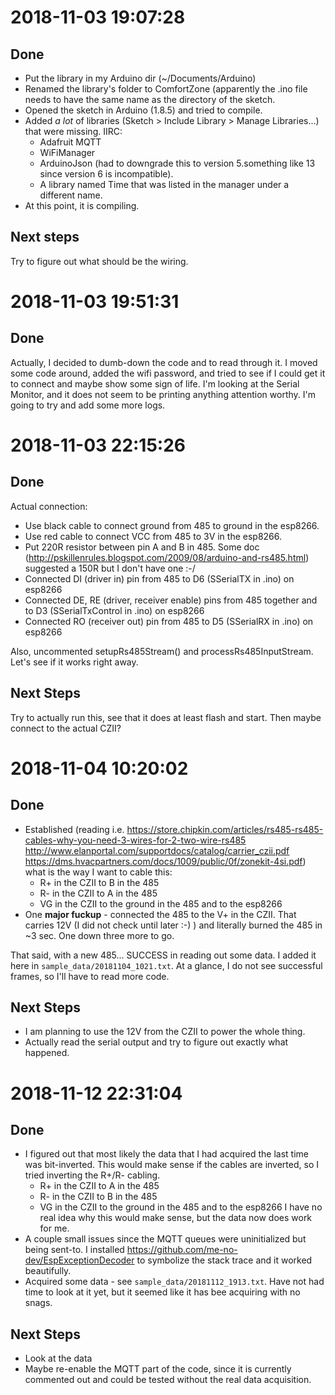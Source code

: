 # 2018-11-03 19:07:28
## Done
* Put the library in my Arduino dir (~/Documents/Arduino)
* Renamed the library's folder to ComfortZone (apparently the .ino file needs to have the same name
  as the directory of the sketch.
* Opened the sketch in Arduino (1.8.5) and tried to compile.
* Added *a lot* of libraries (Sketch > Include Library > Manage Libraries...) that were missing.
  IIRC:
  * Adafruit MQTT
  * WiFiManager
  * ArduinoJson (had to downgrade this to version 5.something like 13 since version 6 is
    incompatible).
  * A library named Time that was listed in the manager under a different name.
* At this point, it is compiling.
## Next steps
Try to figure out what should be the wiring.

# 2018-11-03 19:51:31
## Done
Actually, I decided to dumb-down the code and to read through it.
I moved some code around, added the wifi password, and tried to see if I could get it to connect
and maybe show some sign of life.
I'm looking at the Serial Monitor, and it does not seem to be printing anything attention worthy.
I'm going to try and add some more logs.

# 2018-11-03 22:15:26
## Done
Actual connection:
* Use black cable to connect ground from 485 to ground in the esp8266.
* Use red cable to connect VCC from 485 to 3V in the esp8266.
* Put 220R resistor between pin A and B in 485. Some doc
  (http://pskillenrules.blogspot.com/2009/08/arduino-and-rs485.html) suggested a 150R but I don't
  have one :-/
* Connected DI (driver in) pin from 485 to D6 (SSerialTX in .ino) on esp8266
* Connected DE, RE (driver, receiver enable) pins from 485 together and to D3 (SSerialTxControl in
  .ino) on esp8266
* Connected RO (receiver out) pin from 485 to D5 (SSerialRX in .ino) on esp8266

Also, uncommented setupRs485Stream() and processRs485InputStream.
Let's see if it works right away.
## Next Steps
Try to actually run this, see that it does at least flash and start. Then maybe connect to the
actual CZII?

# 2018-11-04 10:20:02
## Done
* Established (reading i.e.
  https://store.chipkin.com/articles/rs485-rs485-cables-why-you-need-3-wires-for-2-two-wire-rs485
  http://www.elanportal.com/supportdocs/catalog/carrier_czii.pdf
  https://dms.hvacpartners.com/docs/1009/public/0f/zonekit-4si.pdf)
  what is the way I want to cable this:
  * R+ in the CZII to B in the 485
  * R- in the CZII to A in the 485
  * VG in the CZII to the ground in the 485 and to the esp8266
* One **major fuckup** - connected the 485 to the V+ in the CZII. That carries 12V (I did not check
  until later :-) ) and literally burned the 485 in ~3 sec. One down three more to go.

That said, with a new 485... SUCCESS in reading out some data.
I added it here in `sample_data/20181104_1021.txt`.
At a glance, I do not see successful frames, so I'll have to read more code.

## Next Steps
* I am planning to use the 12V from the CZII to power the whole thing.
* Actually read the serial output and try to figure out exactly what happened.

# 2018-11-12 22:31:04
## Done
* I figured out that most likely the data that I had acquired the last time was bit-inverted.
  This would make sense if the cables are inverted, so I tried inverting the R+/R- cabling.
  * R+ in the CZII to A in the 485
  * R- in the CZII to B in the 485
  * VG in the CZII to the ground in the 485 and to the esp8266
  I have no real idea why this would make sense, but the data now does work for me.
* A couple small issues since the MQTT queues were uninitialized but being sent-to.
  I installed https://github.com/me-no-dev/EspExceptionDecoder to symbolize the stack trace and it
  worked beautifully.
* Acquired some data - see `sample_data/20181112_1913.txt`. Have not had time to look at it yet,
  but it seemed like it has bee acquiring with no snags.

## Next Steps
* Look at the data
* Maybe re-enable the MQTT part of the code, since it is currently commented out and could be
  tested without the real data acquisition.
